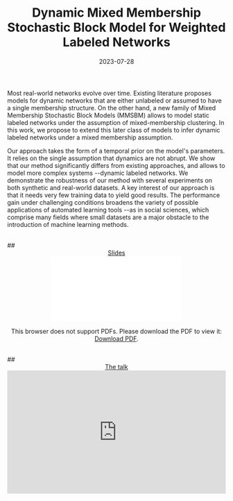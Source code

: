 ﻿---
layout: post
type: communication
support: powerpoint
link: /assets/img/articles/SDSBM/Article.pdf
title: Dynamic Mixed Membership Stochastic Block Model for Weighted Labeled Networks
authors: <b>G. Poux-Médard</b>, J. Velcin, S. Loudcher
journal: SIGIR
year: 2023
doi: 10.1007/978-3-031-28238-6_4
date: 2023-07-28
description: # Add post description (optional)
img: articles/covers/32_SDSBM-prez.png
fig-caption: 
tags: [clustering, social networks, social recommendation, dirichlet, stochastic block model, dynamic networks, block models, sbm, mmsbm]
---

Most real-world networks evolve over time. Existing literature proposes models for dynamic networks that
are either unlabeled or assumed to have a single membership structure.
On the other hand, a new family of Mixed Membership Stochastic Block Models (MMSBM)
allows to model static labeled networks under the assumption of mixed-membership clustering.
In this work, we propose to extend this later class of models to infer dynamic labeled networks under
a mixed membership assumption.

Our approach takes the form of a temporal prior on the model's parameters.
It relies on the single assumption that dynamics are not abrupt. We show that our method significantly
differs from existing approaches, and allows to model more complex systems --dynamic labeled networks.
We demonstrate the robustness of our method with several experiments on both synthetic and real-world datasets.
A key interest of our approach is that it needs very few training data to yield good results.
The performance gain under challenging conditions broadens the variety of possible applications
of automated learning tools --as in social sciences, which comprise many fields where small
datasets are a major obstacle to the introduction of machine learning methods.

<br>
## <center><u>Slides</u></center>
<center>
<object data="/assets/img/articles/Presentations/SlidesSDSBMSIGIR.pdf" type="application/pdf" width="100%" height="700px">
    <embed src="/assets/img/articles/Presentations/SlidesSDSBMSIGIR.pdf">
        <p>This browser does not support PDFs. Please download the PDF to view it: <a href="/assets/img/articles/Presentations/SlidesSDSBMSIGIR.pdf">Download PDF</a>.</p>
</object>
</center>

<br>
## <center><u>The talk</u></center>
<center>
<div style="width: 100%; aspect-ratio: 16 / 9;">
<iframe width="100%" height="100%" src="https://www.youtube.com/watch?v=-PMzJebIQCw" title="YouTube video player" frameborder="0" allow="accelerometer; autoplay; clipboard-write; encrypted-media; gyroscope; picture-in-picture" allowfullscreen></iframe></div>
</center>